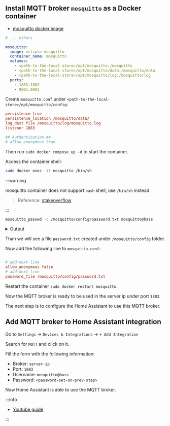 ## Install MQTT broker `mosquitto` as a Docker container

- [mosquitto docker image](https://hub.docker.com/_/eclipse-mosquitto)

```yaml title="docker-compose.yml"
# ... others

mosquitto:
  image: eclipse-mosquitto
  container_name: mosquitto
  volumes:
    - <path-to-the-local-store>/opt/mosquitto:/mosquitto
    - <path-to-the-local-store>/opt/mosquitto/data:/mosquitto/data
    - <path-to-the-local-store>/opt/mosquitto/log:/mosquitto/log
  ports:
    - 1883:1883
    - 9001:9001
```

Create `mosquitto.conf` under `<path-to-the-local-store>/opt/mosquitto/config`:

```conf title="mosquitto.conf"
persistence true
persistence_location /mosquitto/data/
log_dest file /mosquitto/log/mosquitto.log
listener 1883

## Authentication ##
# allow_anonymous true
```

Then run `sudo docker compose up -d` to start the container.

Access the container shell:

```bash
sudo docker exec -it mosquitto /bin/sh
```

:::warning

mosquitto container does not support `bash` shell, use `/bin/sh` instead.

> Reference: [stakeoverflow](https://stackoverflow.com/questions/66079871/error-in-docker-exec-in-eclipse-mosquitto)

:::

```bash
mosquitto_passwd -c /mosquitto/config/password.txt mosquitto@hass
```

<details>
<summary> Output </summary>

```bash
mosquitto_passwd -c /mosquitto/config/password.txt mosquitto@hass
Password:
Reenter password:
Warning: File /mosquitto/config/password.txt group is not root. Future versions will refuse to load this file./ #
```

</details>

Than we will see a file `password.txt` created under `/mosquitto/config` folder.

Now add the following line to `mosquitto.conf`:

```conf

# add-next-line
allow_anonymous false
# add-next-line
password_file /mosquitto/config/password.txt

```

Restart the container `sudo docker restart mosquitto`.

Now the MQTT broker is ready to be used in the server ip under port `1883`.

The next step is to configure the Home Assistant to use this MQTT broker.

## Add MQTT broker to Home Assistant integration

Go to `Settings` -> `Devices & Integrations` -> `+ Add Integration`

Search for `MQTT` and click on it.

Fill the form with the following information:

- Broker: `server-ip`
- Port: `1883`
- Username: `mosquitto@hass`
- Password: `<password-set-on-prev-step>`

Now Home Assistant is able to use the MQTT broker.

:::info

- [Youtube guide](https://www.youtube.com/watch?v=cZV2OOXLtEI)

:::
